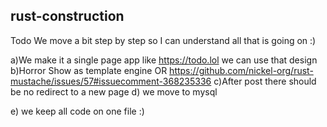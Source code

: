 ## rust-construction

Todo
We move a bit step by step so I can understand all that is going on :)

a)We make it a single page app like https://todo.lol  we can use that design 
b)Horror Show as template engine  OR https://github.com/nickel-org/rust-mustache/issues/57#issuecomment-368235336
c)After post there should be no redirect to a new page
d) we move to mysql 

e) we keep all code on one file :)




